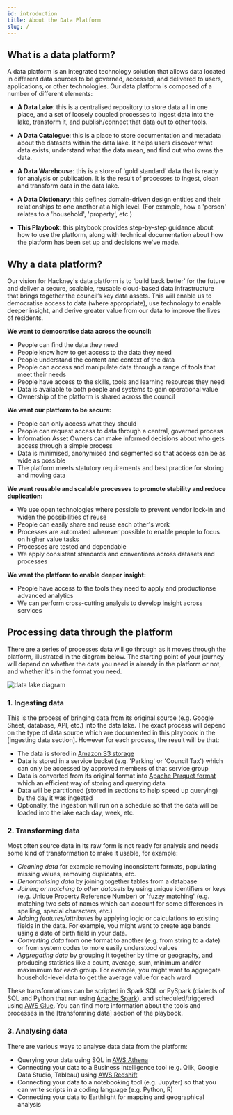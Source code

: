 ```yaml
---
id: introduction
title: About the Data Platform
slug: /
---
```


## What is a data platform?

A data platform is an integrated technology solution that allows data located in different data sources to be governed, accessed, and delivered to users, applications, or other technologies. Our data platform is composed of a number of different elements:

- __A Data Lake__: this is a centralised repository to store data all in one place, and a set of loosely coupled processes to ingest data into the lake, transform it, and publish/connect that data out to other tools.


- __A Data Catalogue__: this is a place to store documentation and metadata about the datasets within the data lake. It helps users discover what data exists, understand what the data mean, and find out who owns the data.


- __A Data Warehouse__: this is a store of 'gold standard' data that is ready for analysis or publication. It is the result of processes to ingest, clean and transform data in the data lake.


- __A Data Dictionary__: this defines domain-driven design entities and their relationships to one another at a high level. (For example, how a 'person' relates to a 'household', 'property', etc.)


- __This Playbook__: this playbook provides step-by-step guidance about how to use the platform, along with technical documentation about how the platform has been set up and decisions we've made.


## Why a data platform?

Our vision for Hackney's data platform is to ‘build back better’ for the future and deliver a secure, scalable, reusable cloud-based data infrastructure that brings together the council’s key data assets. This will enable us to democratise access to data (where appropriate), use technology to enable deeper insight, and derive greater value from our data to improve the lives of residents.

__We want to democratise data across the council:__
- People can find the data they need
- People know how to get access to the data they need
- People understand the content and context of the data
- People can access and manipulate data through a range of tools that meet their needs
- People have access to the skills, tools and learning resources they need
- Data is available to both people and systems to gain operational value
- Ownership of the platform is shared across the council

__We want our platform to be secure:__
- People can only access what they should
- People can request access to data through a central, governed process
- Information Asset Owners can make informed decisions about who gets access through a simple process
- Data is minimised, anonymised and segmented so that access can be as wide as possible
- The platform meets statutory requirements and best practice for storing and moving data

__We want reusable and scalable processes to promote stability and reduce duplication:__
- We use open technologies where possible to prevent vendor lock-in and widen the possibilities of reuse
- People can easily share and reuse each other's work
- Processes are automated wherever possible to enable people to focus on higher value tasks
- Processes are tested and dependable
- We apply consistent standards and conventions across datasets and processes

__We want the platform to enable deeper insight:__
- People have access to the tools they need to apply and productionse advanced analytics
- We can perform cross-cutting analysis to develop insight across services

## Processing data through the platform

There are a series of processes data will go through as it moves through the platform, illustrated in the diagram below. The starting point of your journey will depend on whether the data you need is already in the platform or not, and whether it's in the format you need.

  ![data lake diagram](https://github.com/LBHackney-IT/Data-Platform-Playbook/blob/7b7da4b97cc60e427fdf51acddc377a22fde6224/docs/playbook/images/data-lake-diagram.png)

### 1. __Ingesting data__ 
This is the process of bringing data from its original source (e.g. Google Sheet, database, API, etc.) into the data lake. The exact process will depend on the type of data source which are documented in this playbook in the [ingesting data section]. However for each process, the result will be that:

- The data is stored in [Amazon S3 storage](https://docs.aws.amazon.com/AmazonS3/latest/userguide/Welcome.html)
- Data is stored in a service bucket (e.g. 'Parking' or 'Council Tax') which can only be accessed by approved members of that service group
- Data is converted from its original format into [Apache Parquet format](https://parquet.apache.org/) which an efficient way of storing and querying data
- Data will be partitioned (stored in sections to help speed up querying) by the day it was ingested
- Optionally, the ingestion will run on a schedule so that the data will be loaded into the lake each day, week, etc.

### 2. __Transforming data__ 
Most often source data in its raw form is not ready for analysis and needs some kind of transformation to make it usable, for example:

- _Cleaning data_ for example removing inconsistent formats, populating missing values, removing duplicates, etc.
- _Denormalising data_ by joining together tables from a database
- _Joining or matching to other datasets_ by using unique identifiers or keys (e.g. Unique Property Reference Number) or 'fuzzy matching' (e.g. matching two sets of names which can account for some differences in spelling, special characters, etc.)
- _Adding features/attributes_ by applying logic or calculations to existing fields in the data. For example, you might want to create age bands using a date of birth field in your data.
- _Converting data_ from one format to another (e.g. from string to a date) or from system codes to more easily understood values
- _Aggregating data_ by grouping it together by time or geography, and producing statistics like a count, average, sum, minimum and/or maximimum for each group. For example, you might want to aggregate household-level data to get the average value for each ward
 
These transformations can be scripted in Spark SQL or PySpark (dialects of SQL and Python that run using [Apache Spark](https://spark.apache.org/)), and scheduled/triggered using [AWS Glue](https://spark.apache.org/). You can find more information about the tools and processes in the [transforming data] section of the playbook.

### 3. __Analysing data__ 
There are various ways to analyse data data from the platform:

- Querying your data using SQL in [AWS Athena](https://aws.amazon.com/athena)
- Connecting your data to a Business Intelligence tool (e.g. Qlik, Google Data Studio, Tableau) using [AWS Redshift](https://aws.amazon.com/redshift/)
- Connecting your data to a notebooking tool (e.g. Jupyter) so that you can write scripts in a coding language (e.g. Python, R)
- Connecting your data to Earthlight for mapping and geographical analysis
